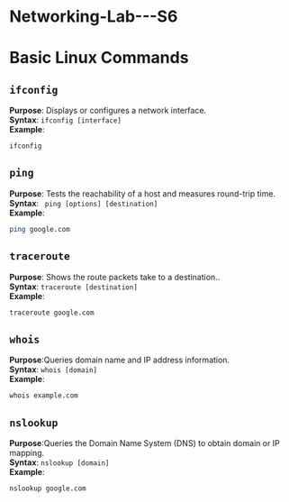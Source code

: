 # Networking-Lab---S6

# Basic Linux Commands

## `ifconfig`
**Purpose**: Displays or configures a network interface.  
**Syntax**: `ifconfig [interface]`  
**Example**:  
```bash
ifconfig
```
## `ping`
**Purpose**: Tests the reachability of a host and measures round-trip time.  
**Syntax**: ` ping [options] [destination]`  
**Example**:  
```bash
ping google.com
```
## `traceroute`
**Purpose**: Shows the route packets take to a destination..  
**Syntax**: `traceroute [destination]`  
**Example**:  
```bash
traceroute google.com
```
## `whois`
**Purpose**:Queries domain name and IP address information.  
**Syntax**: `whois [domain]`  
**Example**:  
```bash
whois example.com
```
## `nslookup`
**Purpose**:Queries the Domain Name System (DNS) to obtain domain or IP mapping.  
**Syntax**: `nslookup [domain]`  
**Example**:  
```bash
nslookup google.com
```





